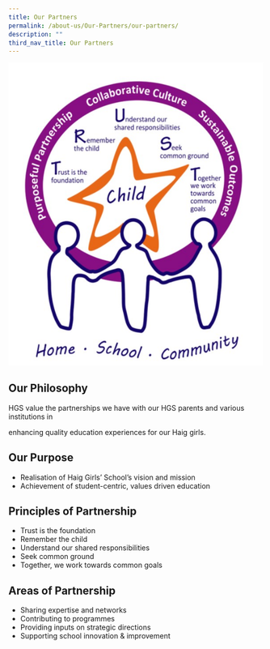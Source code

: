 ```yaml
---
title: Our Partners
permalink: /about-us/Our-Partners/our-partners/
description: ""
third_nav_title: Our Partners
---
```

![](/images/Partnership.jpeg)

Our Philosophy
--------------

HGS value the partnerships we have with our HGS parents and various institutions in

enhancing quality education experiences for our Haig girls.

Our Purpose
-----------

* Realisation of Haig Girls’ School’s vision and mission
* Achievement of student-centric, values driven education  

Principles of Partnership
-------------------------

*   Trust is the foundation
*   Remember the child
*   Understand our shared responsibilities
*   Seek common ground
*   Together, we work towards common goals

Areas of Partnership
--------------------

* Sharing expertise and networks
* Contributing to programmes
* Providing inputs on strategic directions
* Supporting school innovation & improvement